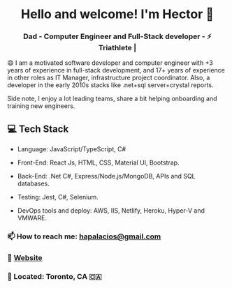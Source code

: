<h1 align="center">
    Hello and welcome! I'm Hector 👋 
</h1>

<h3 align="center">
    Dad - Computer Engineer and Full-Stack developer -  ⚡ Triathlete |
</h3>

😄 I am a motivated software developer and computer engineer with +3 years of experience in full-stack development, and 17+ years of experience in other roles as IT Manager, infrastructure project coordinator. Also, a developer in the early 2010s stacks like .net+sql server+crystal reports.

Side note, I enjoy a lot leading teams, share a bit helping onboarding and training new engineers.


## 💻 Tech Stack
* Language: JavaScript/TypeScript, C#
* Front-End: React Js, HTML, CSS, Material UI, Bootstrap.
* Back-End: .Net C#, Express/Node.js/MongoDB, APIs and SQL databases.

* Testing: Jest, C#, Selenium.
* DevOps tools and deploy: AWS, IIS, Netlify, Heroku, Hyper-V and VMWARE.


### 📫 How to reach me: hapalacios@gmail.com
### :link: [Website](https://hectorpalacios.ca)
### 📍 Located: Toronto, CA 🇨🇦 
